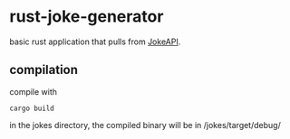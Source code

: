 # rust-joke-generator
basic rust application that pulls from [JokeAPI](https://sv443.net/jokeapi/v2/]).

## compilation

compile with
```
cargo build
```
in the jokes directory, the compiled binary will be in /jokes/target/debug/
